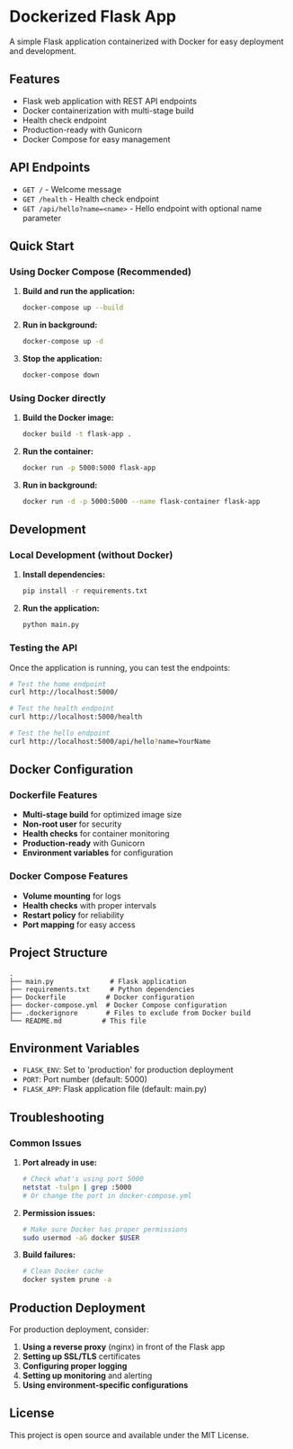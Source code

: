 # Dockerized Flask App

A simple Flask application containerized with Docker for easy deployment and development.

## Features

- Flask web application with REST API endpoints
- Docker containerization with multi-stage build
- Health check endpoint
- Production-ready with Gunicorn
- Docker Compose for easy management

## API Endpoints

- `GET /` - Welcome message
- `GET /health` - Health check endpoint
- `GET /api/hello?name=<name>` - Hello endpoint with optional name parameter

## Quick Start

### Using Docker Compose (Recommended)

1. **Build and run the application:**
   ```bash
   docker-compose up --build
   ```

2. **Run in background:**
   ```bash
   docker-compose up -d
   ```

3. **Stop the application:**
   ```bash
   docker-compose down
   ```

### Using Docker directly

1. **Build the Docker image:**
   ```bash
   docker build -t flask-app .
   ```

2. **Run the container:**
   ```bash
   docker run -p 5000:5000 flask-app
   ```

3. **Run in background:**
   ```bash
   docker run -d -p 5000:5000 --name flask-container flask-app
   ```

## Development

### Local Development (without Docker)

1. **Install dependencies:**
   ```bash
   pip install -r requirements.txt
   ```

2. **Run the application:**
   ```bash
   python main.py
   ```

### Testing the API

Once the application is running, you can test the endpoints:

```bash
# Test the home endpoint
curl http://localhost:5000/

# Test the health endpoint
curl http://localhost:5000/health

# Test the hello endpoint
curl http://localhost:5000/api/hello?name=YourName
```

## Docker Configuration

### Dockerfile Features

- **Multi-stage build** for optimized image size
- **Non-root user** for security
- **Health checks** for container monitoring
- **Production-ready** with Gunicorn
- **Environment variables** for configuration

### Docker Compose Features

- **Volume mounting** for logs
- **Health checks** with proper intervals
- **Restart policy** for reliability
- **Port mapping** for easy access

## Project Structure

```
.
├── main.py              # Flask application
├── requirements.txt     # Python dependencies
├── Dockerfile          # Docker configuration
├── docker-compose.yml  # Docker Compose configuration
├── .dockerignore       # Files to exclude from Docker build
└── README.md          # This file
```

## Environment Variables

- `FLASK_ENV`: Set to 'production' for production deployment
- `PORT`: Port number (default: 5000)
- `FLASK_APP`: Flask application file (default: main.py)

## Troubleshooting

### Common Issues

1. **Port already in use:**
   ```bash
   # Check what's using port 5000
   netstat -tulpn | grep :5000
   # Or change the port in docker-compose.yml
   ```

2. **Permission issues:**
   ```bash
   # Make sure Docker has proper permissions
   sudo usermod -aG docker $USER
   ```

3. **Build failures:**
   ```bash
   # Clean Docker cache
   docker system prune -a
   ```

## Production Deployment

For production deployment, consider:

1. **Using a reverse proxy** (nginx) in front of the Flask app
2. **Setting up SSL/TLS** certificates
3. **Configuring proper logging**
4. **Setting up monitoring** and alerting
5. **Using environment-specific configurations**

## License

This project is open source and available under the MIT License.

